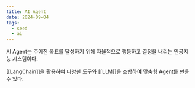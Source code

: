 ```yaml
---
title: AI Agent
date: 2024-09-04
tags:
  - seed
  - ai
---
```


AI Agent는 주어진 목표를 달성하기 위해 자율적으로 행동하고 결정을 내리는 인공지능 시스템이다.

[[LangChain]]을 활용하여 다양한 도구와 [[LLM]]을 조합하여 맞춤형 Agent를 만들 수 있다.